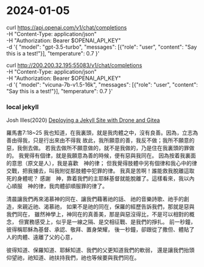 # 2024-01-05


curl https://api.openai.com/v1/chat/completions \
  -H "Content-Type: application/json" \
  -H "Authorization: Bearer $OPENAI_API_KEY" \
  -d '{
     "model": "gpt-3.5-turbo",
     "messages": [{"role": "user", "content": "Say this is a test!"}],
     "temperature": 0.7
   }'

curl http://200.200.32.195:55083/v1/chat/completions \
  -H "Content-Type: application/json" \
  -H "Authorization: Bearer $OPENAI_API_KEY" \
  -d '{
     "model": "vicuna-7b-v1.5-16k",
     "messages": [{"role": "user", "content": "Say this is a test!"}],
     "temperature": 0.7
   }'

### local jekyll

Josh Illes(2020) [Deploying a Jekyll Site with Drone and Gitea](https://joshilles.com/server/jekyll/gitea-drone-docker/)

  
羅馬書7:18~25
我也知道，在我裏頭，就是我肉體之中，沒有良善。因為，立志為善由得我，只是行出來由不得我
故此，我所願意的善，我反不做；我所不願意的惡，我倒去做。
若我去做所不願意做的，就不是我做的，乃是住在我裏頭的罪做的。
我覺得有個律，就是我願意為善的時候，便有惡與我同在。
因為按着我裏面的意思（原文是人），我是喜歡　神的律；
但我覺得肢體中另有個律和我心中的律交戰，把我擄去，叫我附從那肢體中犯罪的律。
我真是苦啊！誰能救我脫離這取死的身體呢？
感謝　神，靠着我們的主耶穌基督就能脫離了。這樣看來，我以內心順服　神的律，我肉體卻順服罪的律了。

清晨讓我們再來渴慕神的同在、讓我們藉著祂的話、
祂的音樂詩歌、祂手的創造，來親近祂、渴慕祂，
如果不是祂的同在，保羅的經歷告訴我們，那就是惡與我們同在，
雖然神學上，神同在的真善美，那是與惡沒得比，不是可以相對的概念，
但實務感受上，似乎是一線之隔、是交相征戰、是我們的掙扎。
前一秒鐘，彼得稱耶穌為基督、承認、敬拜、置身榮耀，
後一秒鐘，卻跟從了撒但、體貼了人的肉體、遠離了父的心意，

彼得知道、保羅知道、耶穌知道、我們的父更知道我們的軟弱，
還是讓我們抬頭仰望祂，祂知道、祂扶持我們，祂也等候要與我們同在。